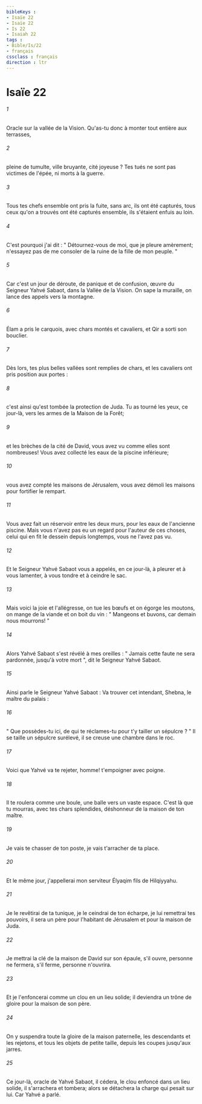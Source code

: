 ```yaml
---
bibleKeys : 
- Isaïe 22
- Isaïe 22
- Is 22
- Isaiah 22
tags : 
- Bible/Is/22
- français
cssclass : français
direction : ltr
---
```


# Isaïe 22

###### 1
Oracle sur la vallée de la Vision. Qu'as-tu donc à monter tout entière aux terrasses, 
###### 2
pleine de tumulte, ville bruyante, cité joyeuse ? Tes tués ne sont pas victimes de l'épée, ni morts à la guerre. 
###### 3
Tous tes chefs ensemble ont pris la fuite, sans arc, ils ont été capturés, tous ceux qu'on a trouvés ont été capturés ensemble, ils s'étaient enfuis au loin. 
###### 4
C'est pourquoi j'ai dit : " Détournez-vous de moi, que je pleure amèrement; n'essayez pas de me consoler de la ruine de la fille de mon peuple. " 
###### 5
Car c'est un jour de déroute, de panique et de confusion, œuvre du Seigneur Yahvé Sabaot, dans la Vallée de la Vision. On sape la muraille, on lance des appels vers la montagne. 
###### 6
Élam a pris le carquois, avec chars montés et cavaliers, et Qir a sorti son bouclier. 
###### 7
Dès lors, tes plus belles vallées sont remplies de chars, et les cavaliers ont pris position aux portes : 
###### 8
c'est ainsi qu'est tombée la protection de Juda. Tu as tourné les yeux, ce jour-là, vers les armes de la Maison de la Forêt; 
###### 9
et les brèches de la cité de David, vous avez vu comme elles sont nombreuses! Vous avez collecté les eaux de la piscine inférieure; 
###### 10
vous avez compté les maisons de Jérusalem, vous avez démoli les maisons pour fortifier le rempart. 
###### 11
Vous avez fait un réservoir entre les deux murs, pour les eaux de l'ancienne piscine. Mais vous n'avez pas eu un regard pour l'auteur de ces choses, celui qui en fit le dessein depuis longtemps, vous ne l'avez pas vu. 
###### 12
Et le Seigneur Yahvé Sabaot vous a appelés, en ce jour-là, à pleurer et à vous lamenter, à vous tondre et à ceindre le sac. 
###### 13
Mais voici la joie et l'allégresse, on tue les bœufs et on égorge les moutons, on mange de la viande et on boit du vin : " Mangeons et buvons, car demain nous mourrons! " 
###### 14
Alors Yahvé Sabaot s'est révélé à mes oreilles : " Jamais cette faute ne sera pardonnée, jusqu'à votre mort ", dit le Seigneur Yahvé Sabaot. 
###### 15
Ainsi parle le Seigneur Yahvé Sabaot : Va trouver cet intendant, Shebna, le maître du palais : 
###### 16
" Que possèdes-tu ici, de qui te réclames-tu pour t'y tailler un sépulcre ? " Il se taille un sépulcre surélevé, il se creuse une chambre dans le roc. 
###### 17
Voici que Yahvé va te rejeter, homme! t'empoigner avec poigne. 
###### 18
Il te roulera comme une boule, une balle vers un vaste espace. C'est là que tu mourras, avec tes chars splendides, déshonneur de la maison de ton maître. 
###### 19
Je vais te chasser de ton poste, je vais t'arracher de ta place. 
###### 20
Et le même jour, j'appellerai mon serviteur Élyaqim fils de Hilqiyyahu. 
###### 21
Je le revêtirai de ta tunique, je le ceindrai de ton écharpe, je lui remettrai tes pouvoirs, il sera un père pour l'habitant de Jérusalem et pour la maison de Juda. 
###### 22
Je mettrai la clé de la maison de David sur son épaule, s'il ouvre, personne ne fermera, s'il ferme, personne n'ouvrira. 
###### 23
Et je l'enfoncerai comme un clou en un lieu solide; il deviendra un trône de gloire pour la maison de son père. 
###### 24
On y suspendra toute la gloire de la maison paternelle, les descendants et les rejetons, et tous les objets de petite taille, depuis les coupes jusqu'aux jarres. 
###### 25
Ce jour-là, oracle de Yahvé Sabaot, il cédera, le clou enfoncé dans un lieu solide, il s'arrachera et tombera; alors se détachera la charge qui pesait sur lui. Car Yahvé a parlé. 
